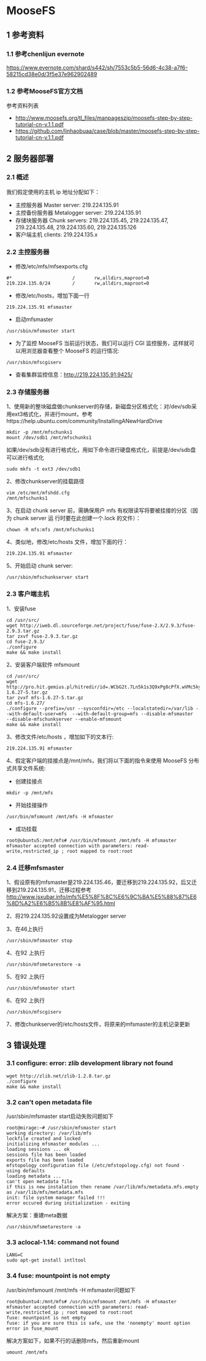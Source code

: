 # MooseFS

## 1 参考资料
### 1.1 参考chenlijun evernote
https://www.evernote.com/shard/s442/sh/7553c5b5-56d6-4c38-a7f6-58215cd38e0d/3f5e37e962902489

### 1.2 参考MooseFS官方文档
参考资料列表
* http://www.moosefs.org/tl_files/manpageszip/moosefs-step-by-step-tutorial-cn-v.1.1.pdf
* https://github.com/linhaobuaa/case/blob/master/moosefs-step-by-step-tutorial-cn-v.1.1.pdf

## 2 服务器部署
### 2.1 概述
我们假定使用的主机 ip 地址分配如下：
* 主控服务器 Master server: 219.224.135.91
* 主控备份服务器 Metalogger server: 219.224.135.91
* 存储块服务器 Chunk servers: 219.224.135.45, 219.224.135.47, 219.224.135.48, 219.224.135.60, 219.224.135.126
* 客户端主机 clients: 219.224.135.x

### 2.2 主控服务器
* 修改/etc/mfs/mfsexports.cfg
```
#*                      /       rw,alldirs,maproot=0
219.224.135.0/24        /       rw,alldirs,maproot=0
```

* 修改/etc/hosts，增加下面一行
```
219.224.135.91 mfsmaster
```
* 启动mfsmaster 
```
/usr/sbin/mfsmaster start
```
* 为了监控 MooseFS 当前运行状态，我们可以运行 CGI 监控服务，这样就可以用浏览器查看整个
MooseFS 的运行情况:
```
/usr/sbin/mfscgiserv
```
* 查看集群监控信息：http://219.224.135.91:9425/

### 2.3 存储服务器
1、使用新的整块磁盘做chunkserver的存储，新磁盘分区格式化：对/dev/sdb采用ext3格式化，并进行mount，参考https://help.ubuntu.com/community/InstallingANewHardDrive
```
mkdir -p /mnt/mfschunks1
mount /dev/sdb1 /mnt/mfschunks1
```
如果/dev/sdb没有进行格式化，用如下命令进行硬盘格式化，前提是/dev/sdb盘可以进行格式化
```
sudo mkfs -t ext3 /dev/sdb1
```

2、修改chunkserver的挂载路径
```
vim /etc/mnt/mfshdd.cfg
/mnt/mfschunks1
```

3、在启动 chunk server 前，需确保用户 mfs 有权限读写将要被挂接的分区（因为 chunk server 运
行时要在此创建一个.lock 的文件）：
```
chown -R mfs:mfs /mnt/mfschunks1
```

4、类似地，修改/etc/hosts 文件，增加下面的行：
```
219.224.135.91 mfsmaster
```

5、开始启动 chunk server:
```
/usr/sbin/mfschunkserver start
```

### 2.3 客户端主机
1、安装fuse
```
cd /usr/src/
wget http://iweb.dl.sourceforge.net/project/fuse/fuse-2.X/2.9.3/fuse-2.9.3.tar.gz
tar zxvf fuse-2.9.3.tar.gz
cd fuse-2.9.3/
./configure
make && make install
```

2、安装客户端软件 mfsmount
```
cd /usr/src/
wget http://pro.hit.gemius.pl/hitredir/id=.WCbG2t.7Ln5k1s3Q9xPg8cPfX.wVMc5kyXfrKcJTDH.c7/url=moosefs.org/tl_files/mfscode/mfs-1.6.27-5.tar.gz
tar zvxf mfs-1.6.27-5.tar.gz
cd mfs-1.6.27/
./configure --prefix=/usr --sysconfdir=/etc --localstatedir=/var/lib --with-default-user=mfs  --with-default-group=mfs --disable-mfsmaster  --disable-mfschunkserver --enable-mfsmount
make && make install
```

3、修改文件/etc/hosts ，增加如下的文本行:
```
219.224.135.91 mfsmaster
```

4、假定客户端的挂接点是/mnt/mfs，我们将以下面的指令来使用 MooseFS 分布式共享文件系统:
* 创建挂接点
```
mkdir -p /mnt/mfs
```
* 开始挂接操作
```
/usr/bin/mfsmount /mnt/mfs -H mfsmaster
```
* 成功挂载
```
root@ubuntu5:/mnt/mfs# /usr/bin/mfsmount /mnt/mfs -H mfsmaster
mfsmaster accepted connection with parameters: read-write,restricted_ip ; root mapped to root:root
```

### 2.4 迁移mfsmaster
1、假设原有的mfsmaster是219.224.135.46，要迁移到219.224.135.92，后又迁移到219.224.135.91，迁移过程参考 http://www.jsxubar.info/mfs%E5%8F%8C%E6%9C%BA%E5%88%87%E6%8D%A2%E6%B5%8B%E8%AF%95.html

2、将219.224.135.92设置成为Metalogger server

3、在46上执行
```
/usr/sbin/mfsmaster stop
```

4、在92 上执行
```
/usr/sbin/mfsmetarestore -a
```

5、在92 上执行
```
/usr/sbin/mfsmaster start
```

6、在92 上执行
```
/usr/sbin/mfscgiserv
```

7、修改chunkserver的/etc/hosts文件，将原来的mfsmaster的主机记录更新

## 3 错误处理
### 3.1 configure: error: zlib development library not found
```
wget http://zlib.net/zlib-1.2.8.tar.gz
./configure
make && make install
```

### 3.2 can't open metadata file
/usr/sbin/mfsmaster start启动失败问题如下
```
root@mirage:~# /usr/sbin/mfsmaster start
working directory: /var/lib/mfs
lockfile created and locked
initializing mfsmaster modules ...
loading sessions ... ok
sessions file has been loaded
exports file has been loaded
mfstopology configuration file (/etc/mfstopology.cfg) not found - using defaults
loading metadata ...
can't open metadata file
if this is new instalation then rename /var/lib/mfs/metadata.mfs.empty as /var/lib/mfs/metadata.mfs
init: file system manager failed !!!
error occured during initialization - exiting
```

解决方案：重建meta数据
```
/usr/sbin/mfsmetarestore -a
```

### 3.3 aclocal-1.14: command not found
```
LANG=C
sudo apt-get install intltool
```

### 3.4 fuse: mountpoint is not empty
/usr/bin/mfsmount /mnt/mfs -H mfsmaster问题如下
```
root@ubuntu4:/mnt/mfs# /usr/bin/mfsmount /mnt/mfs -H mfsmaster
mfsmaster accepted connection with parameters: read-write,restricted_ip ; root mapped to root:root
fuse: mountpoint is not empty
fuse: if you are sure this is safe, use the 'nonempty' mount option
error in fuse_mount
```

解决方案如下，如果不行的话删除mfs，然后重新mount
```
umount /mnt/mfs
```
